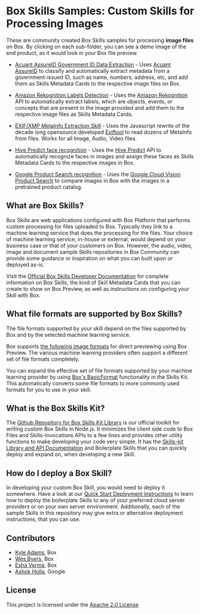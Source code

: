 # Box Skills Samples: Custom Skills for Processing Images 

These are community created Box Skills samples for processing **image files** on Box. By clicking on each sub-folder, you can see a demo image of the end product, as it would look in your Box file preview.

* [Acuant AssureID Government ID Data Extraction](acuant-assureid-goverment-id-data-extraction) - Uses [Acuant AssureID](https://www.acuantcorp.com/products/assureid-identity-verification-software/) to classify and automatically extract metadata from a government-issued ID, such as name, numbers, address, etc, and add them as Skills Metadata Cards to the respective image files on Box. 

* [Amazon Rekognition Labels Detection](amazon-rekognition-labels-detection) - Uses the [Amazon Rekognition](https://aws.amazon.com/rekognition) API to automatically extract labels, which are objects, events, or concepts that are present in the image provided and add them to the respective image files as Skills Metadata Cards.

* [EXIF/XMP MetaInfo Extraction Skill](exiftool-metainfo-extraction) - Uses the Javascript rewrite of the decade long opensource developed [Exiftool](https://github.com/exiftool/exiftool) to read dozens of MetaInfo from files. Works for all Image, Audio, Video files.

* [Hive Predict face recognition](hive-predict-face-recognition) - Uses the [Hive Predict](https://thehive.ai/predict) API to automatically recognize faces in images and assign these faces as Skills Metadata Cards to the respective images in Box.


* [Google Product Search recognition](google-product-search-integration) - Uses the [Google Cloud Vision Product Search](https://cloud.google.com/vision/product-search/docs/) to compare images in Box with the images in a pretrained product catalog.

## What are Box Skills?

Box Skills are web applications configured with Box Platform that performs custom processing for files uploaded to Box. Typically they link to a machine learning service that does the processing for the files. Your choice of machine learning service, in-house or external, would depend on your business case or that of your customers on Box. However, the audio, video, image and document sample Skills repositories in Box Community can provide some guidance or inspiration on what you can built upon or deployed as-is.

Visit the [Official Box Skills Developer Documentation](https://developer.box.com/docs/box-skills) for complete information on Box Skills, the kind of Skill Metadata Cards that you can create to show on Box Preview, as well as instructions on configuring your Skill with Box.

## What file formats are supported by Box Skills?

The file formats supported by your skill depend on the files supported by Box and by the selected machine learning service.

Box supports [the following image formats](https://community.box.com/t5/How-to-Guides-for-Managing/File-Types-and-Fonts-Supported-in-Box-Content-Preview/ta-p/327#Type_Images) for direct previewing using Box Preview. The various machine learning providers often support a different set of file formats completely.

You can expand the effective set of file formats supported by your machine learning provider by using [Box's BasicFormat](https://github.com/box/box-skills-kit-nodejs/tree/master/skills-kit-library#basic-format) functionality in the Skills Kit. This automatically converts some file formats to more commonly used formats for you to use in your skill.

## What is the Box Skills Kit?

The [Github Repository for Box Skills Kit Library](https://github.com/box/box-skills-kit-nodejs) is our official toolkit for writing custom Box Skills in Node.js. It minimizes the client side code to Box Files and Skills-Invocations APIs to a few lines and provides other utility functions to make developing your code very simple. It has the [Skills-kit Library and API Documentation](https://github.com/box/box-skills-kit-nodejs/tree/master/skills-kit-library)  and Boilerplate Skills that you can quickly deploy and expand on, when developing a new Skill.

## How do I deploy a Box Skill?

In developing your custom Box Skill, you would need to deploy it somewhere. Have a look at our [Quick Start Deployment Instructions](https://github.com/box/box-skills-kit-nodejs/tree/master/boilerplate-skills) to learn how to deploy the boilerplate Skills to any of your preferred cloud server providers or on your own server environment. Additionally, each of the sample Skills in this repository may give extra or alternative deployment instructions, that you can use.

## Contributors

* [Kyle Adams](https://github.com/kylefernandadams), Box
* [Wes Byers](https://github.com/wbyers), Box
* [Esha Verma](https://github.com/eshaverma), Box
* [Ashok Holla](https://github.com/ashokhollav), Google

## License

This project is licensed under the [Apache 2.0 License](LICENSE)
